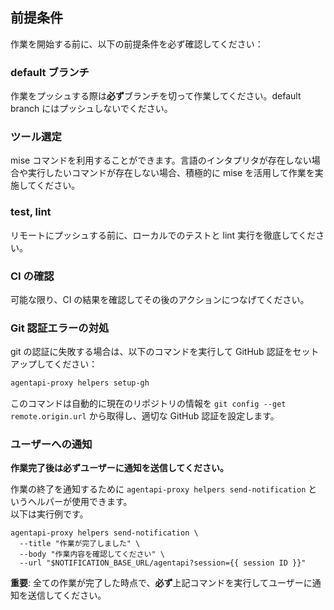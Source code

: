 ## 前提条件

作業を開始する前に、以下の前提条件を必ず確認してください：

### default ブランチ

作業をプッシュする際は**必ず**ブランチを切って作業してください。default branch にはプッシュしないでください。

### ツール選定

mise コマンドを利用することができます。言語のインタプリタが存在しない場合や実行したいコマンドが存在しない場合、積極的に mise を活用して作業を実施してください。

### test, lint

リモートにプッシュする前に、ローカルでのテストと lint 実行を徹底してください。

### CI の確認

可能な限り、CI の結果を確認してその後のアクションにつなげてください。

### Git 認証エラーの対処

git の認証に失敗する場合は、以下のコマンドを実行して GitHub 認証をセットアップしてください：

```bash
agentapi-proxy helpers setup-gh
```

このコマンドは自動的に現在のリポジトリの情報を `git config --get remote.origin.url` から取得し、適切な GitHub 認証を設定します。

### ユーザーへの通知

**作業完了後は必ずユーザーに通知を送信してください。**

作業の終了を通知するために `agentapi-proxy helpers send-notification` というヘルパーが使用できます。  
以下は実行例です。  

```
agentapi-proxy helpers send-notification \
  --title "作業が完了しました" \
  --body "作業内容を確認してください" \
  --url "$NOTIFICATION_BASE_URL/agentapi?session={{ session ID }}"
```

**重要**: 全ての作業が完了した時点で、**必ず**上記コマンドを実行してユーザーに通知を送信してください。
